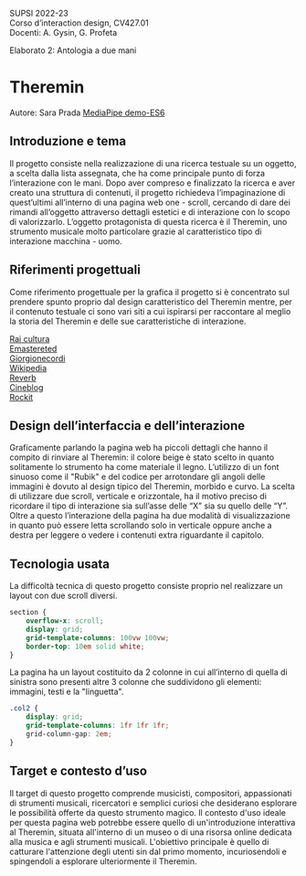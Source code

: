 SUPSI 2022-23  
Corso d’interaction design, CV427.01  
Docenti: A. Gysin, G. Profeta  

Elaborato 2: Antologia a due mani

# Theremin
Autore: Sara Prada
[MediaPipe demo-ES6](https://saraprada.github.io/Theremin/)

## Introduzione e tema
Il progetto consiste nella realizzazione di una ricerca testuale su un oggetto, a scelta dalla lista assegnata, che ha come principale punto di forza l’interazione con le mani. Dopo aver compreso e finalizzato la ricerca e aver creato una struttura di contenuti, il progetto richiedeva l’impaginazione di quest’ultimi all’interno di una pagina web one - scroll, cercando di dare dei rimandi all’oggetto attraverso dettagli estetici e di interazione con lo scopo di valorizzarlo. L’oggetto protagonista di questa ricerca è il Theremin, uno strumento musicale molto particolare grazie al caratteristico tipo di interazione macchina - uomo.

## Riferimenti progettuali
Come riferimento progettuale per la grafica il progetto si è concentrato sul prendere spunto proprio dal design caratteristico del Theremin mentre, per il contenuto testuale ci sono vari siti a cui ispirarsi per raccontare al meglio la storia del Theremin e delle sue caratteristiche di interazione.

[Rai cultura](https://www.raicultura.it/musica/articoli/2021/04/Il-theremin-24d174af-8cb0-4163-b468-eefd4f7eb41c.html) <br>
[Emastereted](https://emastered.com/it/blog/how-the-theremin-works)<br>
[Giorgionecordi](http://www.giorgionecordi.it/theremin/come-e-fatto/)<br>
[Wikipedia](https://it.wikipedia.org/wiki/Theremin)<br>
[Reverb](https://reverb.com/news/the-theremins-century)<br>
[Cineblog](https://www.cineblog.it/post/14-film-che-hanno-usato-il-theremin-nella-colonna-sonora)<br>
[Rockit](https://www.rockit.it/articolo/theremin-strumento-musicale)


## Design dell’interfaccia e dell’interazione
Graficamente parlando la pagina web ha piccoli dettagli che hanno il compito di rinviare al Theremin: il colore beige è stato scelto in quanto solitamente lo strumento ha come materiale il legno. L’utilizzo di un font sinuoso come il "Rubik" e del codice per arrotondare gli angoli delle immagini è dovuto al design tipico del Theremin, morbido e curvo. La scelta di utilizzare due scroll, verticale e orizzontale, ha il motivo preciso di ricordare il tipo di interazione sia sull’asse delle “X” sia su quello delle “Y”. Oltre a questo l’interazione della pagina ha due modalità di visualizzazione in quanto può essere letta scrollando solo in verticale oppure anche a destra per leggere o vedere i contenuti extra riguardante il capitolo.

## Tecnologia usata
La difficoltà tecnica di questo progetto consiste proprio nel realizzare un layout con due scroll diversi.

```css
section {
	overflow-x: scroll;
	display: grid;
	grid-template-columns: 100vw 100vw;
    border-top: 10em solid white;
}
```

La pagina ha un layout costituito da 2 colonne in cui all’interno di quella di sinistra sono presenti altre 3 colonne che suddividono gli elementi: immagini, testi e la "linguetta".

```css
.col2 {
	display: grid;
	grid-template-columns: 1fr 1fr 1fr;
	grid-column-gap: 2em;
}
```
## Target e contesto d’uso

Il target di questo progetto comprende musicisti, compositori, appassionati di strumenti musicali, ricercatori e semplici curiosi che desiderano esplorare le possibilità offerte da questo strumento magico. Il contesto d'uso ideale per questa pagina web potrebbe essere quello di un'introduzione interattiva al Theremin, situata all'interno di un museo o di una risorsa online dedicata alla musica e agli strumenti musicali. L'obiettivo principale è quello di catturare l'attenzione degli utenti sin dal primo momento, incuriosendoli e spingendoli a esplorare ulteriormente il Theremin.

